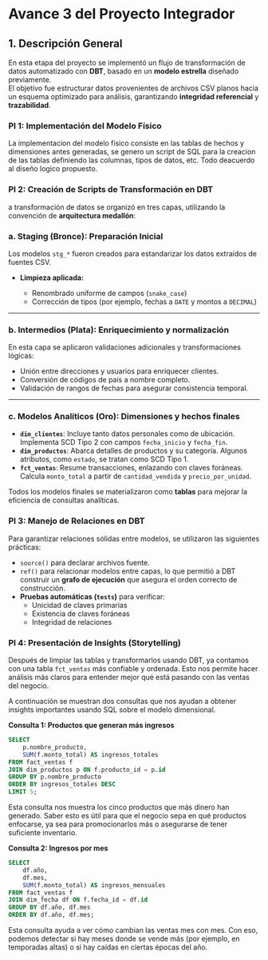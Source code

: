 # Avance 3 del Proyecto Integrador

## 1. Descripción General

En esta etapa del proyecto se implementó un flujo de transformación de datos automatizado con **DBT**, basado en un **modelo estrella** diseñado previamente.  
El objetivo fue estructurar datos provenientes de archivos CSV planos hacia un esquema optimizado para análisis, garantizando **integridad referencial** y **trazabilidad**.

### PI 1: Implementación del Modelo Físico

La implementacion del modelo fisico consiste en las tablas de hechos y dimensiones antes generadas, se genero un script de SQL para la creacion de las tablas definiendo las columnas, tipos de datos, etc. Todo deacuerdo al diseño logico propuesto.

### PI 2: Creación de Scripts de Transformación en DBT


a transformación de datos se organizó en tres capas, utilizando la convención de **arquitectura medallón**:

### a. Staging (Bronce): Preparación Inicial

Los modelos `stg_*` fueron creados para estandarizar los datos extraídos de fuentes CSV.

- **Limpieza aplicada:**  

  - Renombrado uniforme de campos (`snake_case`)  
  - Corrección de tipos (por ejemplo, fechas a `DATE` y montos a `DECIMAL`)

---

### b. Intermedios (Plata): Enriquecimiento y normalización

En esta capa se aplicaron validaciones adicionales y transformaciones lógicas:

- Unión entre direcciones y usuarios para enriquecer clientes.
- Conversión de códigos de país a nombre completo.
- Validación de rangos de fechas para asegurar consistencia temporal.

---

### c. Modelos Analíticos (Oro): Dimensiones y hechos finales

- **`dim_clientes`**: Incluye tanto datos personales como de ubicación. Implementa SCD Tipo 2 con campos `fecha_inicio` y `fecha_fin`.
- **`dim_productos`**: Abarca detalles de productos y su categoría. Algunos atributos, como `estado`, se tratan como SCD Tipo 1.
- **`fct_ventas`**: Resume transacciones, enlazando con claves foráneas. Calcula `monto_total` a partir de `cantidad_vendida` y `precio_por_unidad`.

Todos los modelos finales se materializaron como **tablas** para mejorar la eficiencia de consultas analíticas.


### PI 3: Manejo de Relaciones en DBT

Para garantizar relaciones sólidas entre modelos, se utilizaron las siguientes prácticas:

- `source()` para declarar archivos fuente.
- `ref()` para relacionar modelos entre capas, lo que permitió a DBT construir un **grafo de ejecución** que asegura el orden correcto de construcción.
- **Pruebas automáticas (`tests`)** para verificar:
  - Unicidad de claves primarias
  - Existencia de claves foráneas
  - Integridad de relaciones



### PI 4: Presentación de Insights (Storytelling)
Después de limpiar las tablas y transformarlos usando DBT, ya contamos con una tabla `fct_ventas` más confiable y ordenada. Esto nos permite hacer análisis más claros para entender mejor qué está pasando con las ventas del negocio.

A continuación se muestran dos consultas que nos ayudan a obtener insights importantes usando SQL sobre el modelo dimensional.

**Consulta 1: Productos que generan más ingresos**
```sql
SELECT
    p.nombre_producto,
    SUM(f.monto_total) AS ingresos_totales
FROM fact_ventas f
JOIN dim_productos p ON f.producto_id = p.id
GROUP BY p.nombre_producto
ORDER BY ingresos_totales DESC
LIMIT 5;
```

Esta consulta nos muestra los cinco productos que más dinero han generado. Saber esto es útil para que el negocio sepa en qué productos enfocarse, ya sea para promocionarlos más o asegurarse de tener suficiente inventario.

**Consulta 2: Ingresos por mes**
```sql
SELECT
    df.año,
    df.mes,
    SUM(f.monto_total) AS ingresos_mensuales
FROM fact_ventas f
JOIN dim_fecha df ON f.fecha_id = df.id
GROUP BY df.año, df.mes
ORDER BY df.año, df.mes;
```

Esta consulta ayuda a ver cómo cambian las ventas mes con mes. Con eso, podemos detectar si hay meses donde se vende más (por ejemplo, en temporadas altas) o si hay caídas en ciertas épocas del año.
